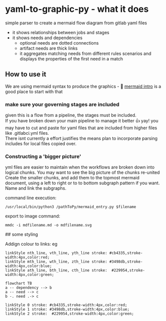# yaml-to-graphic-py - what it does
simple parser to create a mermaid flow diagram from gitlab yaml files
- it shows relationships between jobs and stages
- it shows needs and dependencies
  - optional needs are dotted connections
  - artifact needs are thick links
  - it aggregates matching needs from different rules scenarios and displays the properties of the first need in a match

## How to use it

We are using mermaid syntax to produce the graphics - :link: [mermaid intro](https://mermaid.js.org/intro/) is a good place to start with that  

### make sure your governing stages are included

given this is a flow from a pipeline, the stages must be included.  
If you have broken down your main pipeline to manage it better :thumbsup: yay! you may have to cut and paste for yaml files that are included from higher files like .gitlabci.yml files.  
There isnt currently a effort justifies the means plan to incorporate parsing includes for local files copied over.  

### Constructing a 'bigger picture'
yml files are easier to maintain when the workflows are broken down into logical chunks.
You may want to see the big picture of the chunks re-united  
Create the smaller chunks, and add them to the topmost mermaid document, using a left to right or to to bottom subgraph pattern if you want.  
Name and link the subgraphs.  

command line execution:
```
/usr/local/bin/python3 /pathToPy/mermaid_entry.py $filename
```

export to image command:
```
mmdc -i mdfilename.md -o mdfilename.svg
```

## some styling

Addign colour to links:
eg
```
linkStyle nth_line, vth_line, yth_line stroke: #cb4335,stroke-width:4px,color:red;
linkStyle mth_line, wth_line, zth_line stroke: #3498db,stroke-width:4px,color:blue;
linkStyle ath_line, bth_line, cth_line stroke:  #229954,stroke-width:4px,color:green;

```

```mermaid
flowchart TB
a -- dependency --> b
a -- need --> c
b -. need .-> c

linkStyle 0 stroke: #cb4335,stroke-width:4px,color:red;
linkStyle 1 stroke: #3498db,stroke-width:4px,color:blue;
linkStyle 2 stroke:  #229954,stroke-width:4px,color:green;
```
